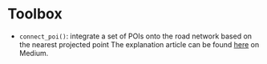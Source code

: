 # Toolbox

- `connect_poi()`: integrate a set of POIs onto the road network based on the nearest projected point
The explanation article can be found [here](https://medium.com/@ywchang/connecting-pois-to-a-road-network-358a81447944) on Medium.
